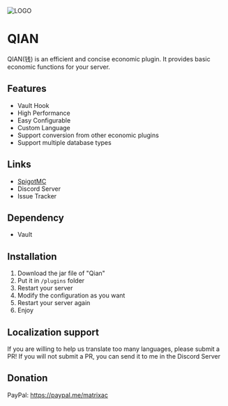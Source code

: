 ![LOGO](https://file.matrix.rip/qian/pics/%E9%92%B1%E8%A2%8B.png)
# QIAN
QIAN(钱) is an efficient and concise economic plugin. It provides basic economic functions for your server.

## Features
* Vault Hook
* High Performance
* Easy Configurable
* Custom Language
* Support conversion from other economic plugins
* Support multiple database types

## Links
* [SpigotMC](https://spigotmc.org)
* Discord Server
* Issue Tracker

## Dependency
* Vault

## Installation
1. Download the jar file of "Qian"
2. Put it in `/plugins` folder
3. Restart your server
4. Modify the configuration as you want
5. Restart your server again
6. Enjoy

## Localization support
If you are willing to help us translate too many languages, please submit a PR!
If you will not submit a PR, you can send it to me in the Discord Server

## Donation
PayPal: https://paypal.me/matrixac